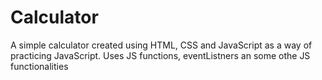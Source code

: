 # Calculator

A simple calculator created using HTML, CSS and JavaScript as a way of practicing JavaScript. Uses JS functions, eventListners an some othe JS functionalities
